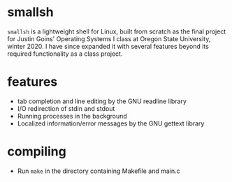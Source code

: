 # smallsh
`smallsh` is a lightweight shell for Linux, built from scratch as the final project for Justin Goins' Operating Systems I class at Oregon State University, winter 2020. I have since expanded it with several features beyond its required functionality as a class project.

# features
 * tab completion and line editing by the GNU readline library
 * I/O redirection of stdin and stdout
 * Running processes in the background
 * Localized information/error messages by the GNU gettext library

# compiling
 * Run `make` in the directory containing Makefile and main.c
